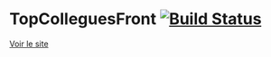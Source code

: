 # TopColleguesFront [![Build Status](https://travis-ci.org/Ketwenty/top-collegues-front.svg?branch=master)](https://travis-ci.org/Ketwenty/top-collegues-front)

[Voir le site](https://ketwenty.github.io/top-collegues-front/)
